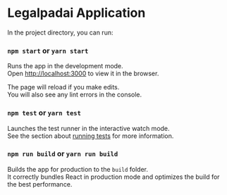 # Legalpadai Application

In the project directory, you can run:

### `npm start`  or `yarn start`

Runs the app in the development mode.<br>
Open [http://localhost:3000](http://localhost:3000) to view it in the browser.

The page will reload if you make edits.<br>
You will also see any lint errors in the console.

### `npm test` or `yarn test`

Launches the test runner in the interactive watch mode.<br>
See the section about [running tests](https://facebook.github.io/create-react-app/docs/running-tests) for more information.

### `npm run build`  or `yarn run build`

Builds the app for production to the `build` folder.<br>
It correctly bundles React in production mode and optimizes the build for the best performance.
